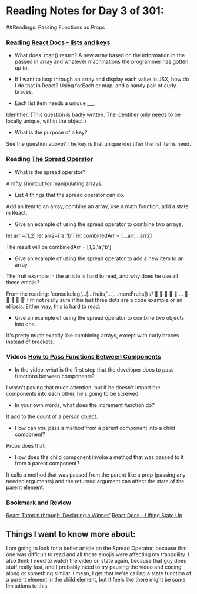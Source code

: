 # Reading Notes for Day 3 of 301:

##Readings: Passing Functions as Props

### Reading [React Docs - lists and keys](https://reactjs.org/docs/lists-and-keys.html)

- What does .map() return?
A new array based on the information in the passed in array and whatever machinations the programmer has gotten up to.

- If I want to loop through an array and display each value in JSX, how do I do that in React?
  Using forEach or map, and a handy pair of curly braces.

- Each list item needs a unique ___.

Identifier. (This question is badly written. The identifier only needs to be locally unique, within the object.)

- What is the purpose of a key?

See the question above? The key is that unique identifier the list items need.

### Reading [The Spread Operator](https://medium.com/coding-at-dawn/how-to-use-the-spread-operator-in-javascript-b9e4a8b06fab)

- What is the spread operator?

A nifty shortcut for manipulating arrays.

- List 4 things that the spread operator can do.

Add an item to an array, combine an array, use a math function, add a state in React.

- Give an example of using the spread operator to combine two arrays.

let arr =[1,2]
let arr2=['a','b']
let combinedArr = [...arr,...arr2]

The result will be combinedArr = [1,2,'a','b']


- Give an example of using the spread operator to add a new item to an array.

The fruit example in the article is hard to read, and why does he use all these emojis?

From the reading:
'console.log(...[...fruits,'...',...moreFruits]) //  🍑 🍊 🍌 🍉 🍍 ... 🍏 🍊 🍌 🍉 🍍'
I'm not really sure if his last three dots are a code example or an ellipsis. Either way, this is hard to read. 

- Give an example of using the spread operator to combine two objects into one.

It's pretty much exactly like combining arrays, except with curly braces instead of brackets.

### Videos [How to Pass Functions Between Components](https://www.youtube.com/watch?v=c05OL7XbwXU)

- In the video, what is the first step that the developer does to pass functions between components?

I wasn't paying that much attention, but if he doesn't import the components into each other, he's going to be screwed.

- In your own words, what does the increment function do?

It add to the count of a person object.

- How can you pass a method from a parent component into a child component?

Props does that.

- How does the child component invoke a method that was passed to it from a parent component?

It calls a method that was passed from the parent like a prop (passing any needed arguments) and the returned argument can affect the state of the parent element.

### Bookmark and Review
[React Tutorial through ‘Declaring a Winner’](https://reactjs.org/tutorial/tutorial.html)
[React Docs - Lifting State Up](https://reactjs.org/docs/lifting-state-up.html)

## Things I want to know more about:

I am going to look for a better article on the Spread Operator, because that one was difficult to read and all those emojis were affecting my tranquility. I also think I need to watch the video on state again, because that guy does stuff really fast, and I probably need to try pausing the video and coding along or something similar. I mean, I get that we're calling a state function of a parent element in the child element, but it feels like there might be some limitations to this. 
